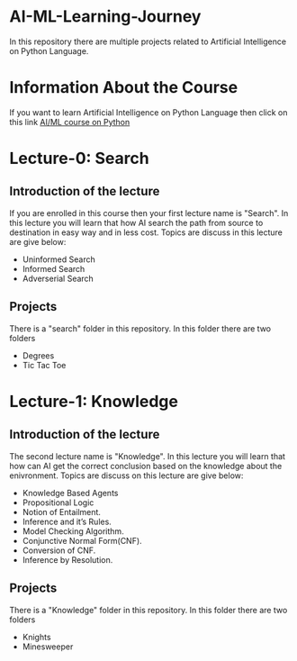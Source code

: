 
# AI-ML-Learning-Journey
In this repository there are multiple projects related to Artificial Intelligence on Python Language.
# Information About the Course
If you want to learn Artificial Intelligence on Python Language then click on this link [AI/ML course on Python](https://www.edx.org/course/cs50s-introduction-to-artificial-intelligence-with-python)
 
# Lecture-0: Search
## Introduction of the lecture
If you are enrolled in this course then your first lecture name is "Search". In this lecture you will learn that how AI search the path from source to destination in easy way and in less cost. Topics are discuss in this lecture are give below:
 - Uninformed Search
 - Informed Search
 - Adverserial Search
 ## Projects
 There is a "search" folder in this repository. In this folder there are two folders
 - Degrees
 - Tic Tac Toe

# Lecture-1: Knowledge
## Introduction of the lecture
The second lecture name is "Knowledge". In this lecture you will learn that how can AI get the correct conclusion based on the knowledge about the enivronment. Topics are discuss on this lecture are give below:
- Knowledge Based Agents
- Propositional Logic
- Notion of Entailment.
- Inference and it’s Rules.
- Model Checking Algorithm.
- Conjunctive Normal Form(CNF).
- Conversion of CNF.
- Inference by Resolution.
## Projects
There is a "Knowledge" folder in this repository. In this folder there are two folders
 - Knights
 - Minesweeper
